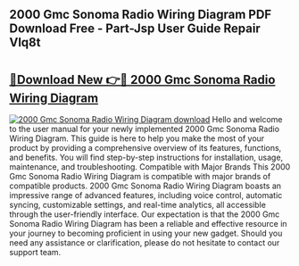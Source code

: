 ## 2000 Gmc Sonoma Radio Wiring Diagram PDF Download Free - Part-Jsp User Guide Repair Vlq8t

# <h2><a href="http://dfprak.blite.top/?on=2000+Gmc+Sonoma+Radio+Wiring+Diagram">🔗Download New 👉🔴 2000 Gmc Sonoma Radio Wiring Diagram</a></h2>

[![2000 Gmc Sonoma Radio Wiring Diagram download](https://i.imgur.com/lujVjoI.png)](http://dfprak.blite.top/?on=2000+Gmc+Sonoma+Radio+Wiring+Diagram)
Hello and welcome to the user manual for your newly implemented 2000 Gmc Sonoma Radio Wiring Diagram. This guide is here to help you make the most of your product by providing a comprehensive overview of its features, functions, and benefits. You will find step-by-step instructions for installation, usage, maintenance, and troubleshooting. Compatible with Major Brands This 2000 Gmc Sonoma Radio Wiring Diagram is compatible with major brands of compatible products. 2000 Gmc Sonoma Radio Wiring Diagram boasts an impressive range of advanced features, including voice control, automatic syncing, customizable settings, and real-time analytics, all accessible through the user-friendly interface. Our expectation is that the 2000 Gmc Sonoma Radio Wiring Diagram has been a reliable and effective resource in your journey to becoming proficient in using your new gadget. Should you need any assistance or clarification, please do not hesitate to contact our support team.
